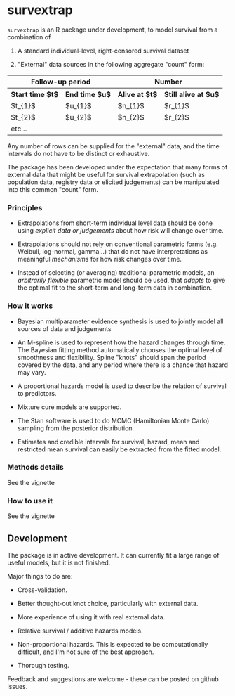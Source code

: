 # survextrap 

`survextrap` is an R package under development, to model survival from a combination of 

1. A standard individual-level, right-censored survival dataset

2. "External" data sources in the following aggregate "count" form:

<table> 
<tr>
<th colspan="2">Follow-up period </th>
<th colspan="2">Number</th>
</tr> 
<tr><th>Start time $t$</th><th>End time $u$</th><th>Alive at $t$</th><th>Still alive at $u$</th></tr>

<tr>
<td> $t_{1}$ </td>
<td> $u_{1}$ </td>
<td> $n_{1}$ </td>
<td> $r_{1}$ </td>
</tr>

<tr>
<td> $t_{2}$ </td>
<td> $u_{2}$ </td>
<td> $n_{2}$ </td>
<td> $r_{2}$ </td>
</tr>

<tr>
<td>etc...</td>
<td></td>
<td></td>
<td></td>

</tr>

</table>

Any number of rows can be supplied for the "external" data, and the time intervals do not have to be distinct or exhaustive. 

The package has been developed under the expectation that many forms of external data that might be useful for survival extrapolation (such as population data, registry data or elicited judgements) can be manipulated into this common "count" form.

### Principles

* Extrapolations from short-term individual level data should be done using _explicit data or judgements_ about how risk will change over time. 

* Extrapolations should not rely on conventional parametric forms (e.g. Weibull, log-normal, gamma...) that do not have interpretations as meaningful _mechanisms_ for how risk changes over time.

* Instead of selecting (or averaging) traditional parametric models, an _arbitrarily flexible_ parametric model should be used, that _adapts_ to give the optimal fit to the short-term and long-term data in combination.


### How it works 

* Bayesian multiparameter evidence synthesis is used to jointly model all sources of data and judgements 

* An M-spline is used to represent how the hazard changes through time.  The Bayesian fitting method automatically chooses the optimal level of smoothness and flexibility.  Spline "knots" should span the period covered by the data, and any period where there is a chance that hazard may vary.

* A proportional hazards model is used to describe the relation of survival to predictors. 

* Mixture cure models are supported.

* The Stan software is used to do MCMC (Hamiltonian Monte Carlo) sampling from the posterior distribution.

* Estimates and credible intervals for survival, hazard, mean and restricted mean survival can easily be extracted from the fitted model.


### Methods details

See the vignette 


### How to use it

See the vignette 


## Development 

The package is in active development.  It can currently fit a large range of useful models, but it is not finished.

Major things to do are:

* Cross-validation.

* Better thought-out knot choice, particularly with external data.

* More experience of using it with real external data.

* Relative survival / additive hazards models. 

* Non-proportional hazards.  This is expected to be computationally difficult, and I'm not sure of the best approach.

* Thorough testing.

Feedback and suggestions are welcome - these can be posted on github issues.
